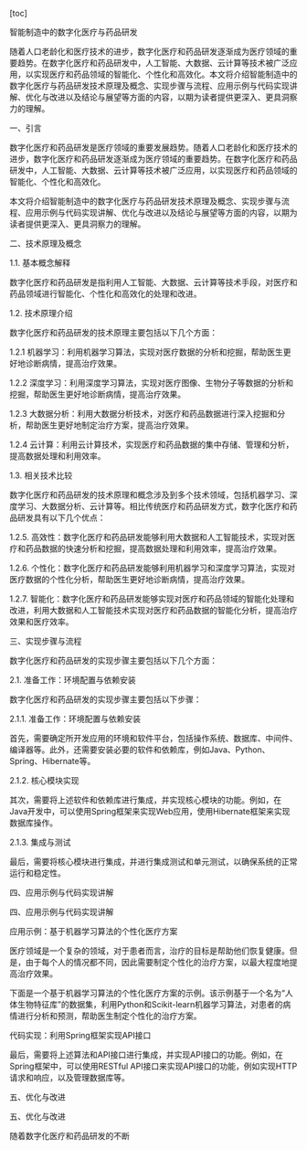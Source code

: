 
[toc]                    
                
                
智能制造中的数字化医疗与药品研发

随着人口老龄化和医疗技术的进步，数字化医疗和药品研发逐渐成为医疗领域的重要趋势。在数字化医疗和药品研发中，人工智能、大数据、云计算等技术被广泛应用，以实现医疗和药品领域的智能化、个性化和高效化。本文将介绍智能制造中的数字化医疗与药品研发技术原理及概念、实现步骤与流程、应用示例与代码实现讲解、优化与改进以及结论与展望等方面的内容，以期为读者提供更深入、更具洞察力的理解。

一、引言

数字化医疗和药品研发是医疗领域的重要发展趋势。随着人口老龄化和医疗技术的进步，数字化医疗和药品研发逐渐成为医疗领域的重要趋势。在数字化医疗和药品研发中，人工智能、大数据、云计算等技术被广泛应用，以实现医疗和药品领域的智能化、个性化和高效化。

本文将介绍智能制造中的数字化医疗与药品研发技术原理及概念、实现步骤与流程、应用示例与代码实现讲解、优化与改进以及结论与展望等方面的内容，以期为读者提供更深入、更具洞察力的理解。

二、技术原理及概念

1.1. 基本概念解释

数字化医疗和药品研发是指利用人工智能、大数据、云计算等技术手段，对医疗和药品领域进行智能化、个性化和高效化的处理和改进。

1.2. 技术原理介绍

数字化医疗和药品研发的技术原理主要包括以下几个方面：

1.2.1 机器学习：利用机器学习算法，实现对医疗数据的分析和挖掘，帮助医生更好地诊断病情，提高治疗效果。

1.2.2 深度学习：利用深度学习算法，实现对医疗图像、生物分子等数据的分析和挖掘，帮助医生更好地诊断病情，提高治疗效果。

1.2.3 大数据分析：利用大数据分析技术，对医疗和药品数据进行深入挖掘和分析，帮助医生更好地制定治疗方案，提高治疗效果。

1.2.4 云计算：利用云计算技术，实现医疗和药品数据的集中存储、管理和分析，提高数据处理和利用效率。

1.3. 相关技术比较

数字化医疗和药品研发的技术原理和概念涉及到多个技术领域，包括机器学习、深度学习、大数据分析、云计算等。相比传统医疗和药品研发方式，数字化医疗和药品研发具有以下几个优点：

1.2.5. 高效性：数字化医疗和药品研发能够利用大数据和人工智能技术，实现对医疗和药品数据的快速分析和挖掘，提高数据处理和利用效率，提高治疗效果。

1.2.6. 个性化：数字化医疗和药品研发能够利用机器学习和深度学习算法，实现对医疗数据的个性化分析，帮助医生更好地诊断病情，提高治疗效果。

1.2.7. 智能化：数字化医疗和药品研发能够实现对医疗和药品领域的智能化处理和改进，利用大数据和人工智能技术实现对医疗和药品数据的智能化分析，提高治疗效果和医疗效率。

三、实现步骤与流程

数字化医疗和药品研发的实现步骤主要包括以下几个方面：

2.1. 准备工作：环境配置与依赖安装

数字化医疗和药品研发的实现步骤主要包括以下步骤：

2.1.1. 准备工作：环境配置与依赖安装

首先，需要确定所开发应用的环境和软件平台，包括操作系统、数据库、中间件、编译器等。此外，还需要安装必要的软件和依赖库，例如Java、Python、Spring、Hibernate等。

2.1.2. 核心模块实现

其次，需要将上述软件和依赖库进行集成，并实现核心模块的功能。例如，在Java开发中，可以使用Spring框架来实现Web应用，使用Hibernate框架来实现数据库操作。

2.1.3. 集成与测试

最后，需要将核心模块进行集成，并进行集成测试和单元测试，以确保系统的正常运行和稳定性。

四、应用示例与代码实现讲解

四、应用示例与代码实现讲解

应用示例：基于机器学习算法的个性化医疗方案

医疗领域是一个复杂的领域，对于患者而言，治疗的目标是帮助他们恢复健康。但是，由于每个人的情况都不同，因此需要制定个性化的治疗方案，以最大程度地提高治疗效果。

下面是一个基于机器学习算法的个性化医疗方案的示例。该示例基于一个名为“人体生物特征库”的数据集，利用Python和Scikit-learn机器学习算法，对患者的病情进行分析和预测，帮助医生制定个性化的治疗方案。

代码实现：利用Spring框架实现API接口

最后，需要将上述算法和API接口进行集成，并实现API接口的功能。例如，在Spring框架中，可以使用RESTful API接口来实现API接口的功能，例如实现HTTP请求和响应，以及管理数据库等。

五、优化与改进

五、优化与改进

随着数字化医疗和药品研发的不断

